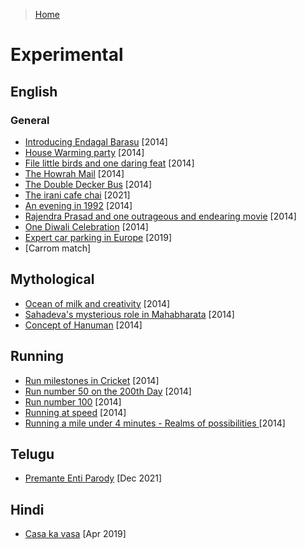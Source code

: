 >[Home](../README.md)

# Experimental 

## English

### General

- [Introducing Endagal Barasu](IntroducingEndagalBarasu.md) [2014]
- [House Warming party](HouseWarmingParty.md) [2014]
- [File little birds and one daring feat](FiveLittleBirds.md) [2014]
- [The Howrah Mail](TheHowrahMail.md) [2014]
- [The Double Decker Bus](TheDoubleDeckerBus.md) [2014]
- [The irani cafe chai](TheIraniChai.md) [2021]
- [An evening in 1992](AndEveningIn1992.md) [2014]
- [Rajendra Prasad and one outrageous and endearing movie](RajendraPrasadAndOneOutrageousButEndearingMovie.md) [2014]
- [One Diwali Celebration](OneDiwaliCelebration.md) [2014]
- [Expert car parking in Europe](ExpertCarParkingInEurope.md) [2019]
- [Carrom match]

## Mythological
- [Ocean of milk and creativity](OceanOfMilkAndCreativity.md) [2014]
- [Sahadeva's mysterious role in Mahabharata](SahadevasMysteriousRoleInMahabharata.md) [2014]
- [Concept of Hanuman](ConceptOfHanuman.md) [2014]


## Running

- [Run milestones in Cricket](RunMilestonesInCricket.md) [2014]
- [Run number 50 on the 200th Day](RunNumber50OnThe200thDay.md) [2014]
- [Run number 100](RunNumber100.md) [2014]
- [Running at speed](RunningAtSpeed.md) [2014]
- [Running a mile under 4 minutes - Realms of possibilities ](RunningAMileUnder4minutesAndRealmsOfPossbilities.md) [2014]
## Telugu
- [ Premante Enti Parody](PremanteEntiParody.md) [Dec 2021]

## Hindi
- [Casa ka vasa](CasaKaVasa.md) [Apr 2019]